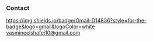 <!---- ---->
### Contact
https://img.shields.io/badge/Gmail-D14836?style=for-the-badge&logo=gmail&logoColor=white <br>
yasmineelshafei10@gmail.com
<!---
YasoKarim/YasoKarim is a ✨ special ✨ repository because its `README.md` (this file) appears on your GitHub profile.
You can click the Preview link to take a look at your changes.
👋 Hi, I’m @YasoKarim
- 👀 I’m interested in ...
- 🌱 I’m currently learning ...
- 💞️ I’m looking to collaborate on ...
- 📫 How to reach me ...
--->
